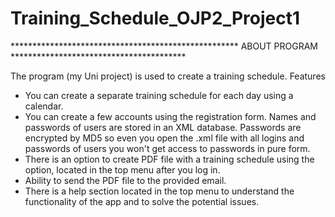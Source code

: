 # Training_Schedule_OJP2_Project1
**************************************************** ABOUT PROGRAM ****************************************

The program (my Uni project) is used to create a training schedule.
Features
- You can create a separate training schedule for each day using a calendar. 
- You can create a few accounts using the registration form. Names and passwords of users are stored in an XML database. Passwords are encrypted by MD5 so even you open the .xml file with all logins and passwords of users you won't get access to passwords in pure form. 
- There is an option to create PDF file with a training schedule using the option, located in the top menu after you log in. 
- Ability to send the PDF file to the provided email. 
- There is a help section located in the top menu to understand the functionality of the app and to solve the potential issues.
